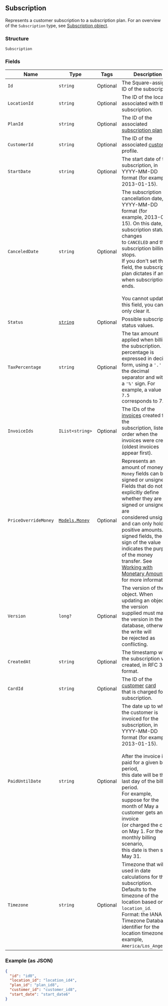 ## Subscription

Represents a customer subscription to a subscription plan.
For an overview of the `Subscription` type, see 
[Subscription object](https://developer.squareup.com/docs/docs/subscriptions-api/overview#subscription-object-overview).

### Structure

`Subscription`

### Fields

| Name | Type | Tags | Description |
|  --- | --- | --- | --- |
| `Id` | `string` | Optional | The Square-assigned ID of the subscription. |
| `LocationId` | `string` | Optional | The ID of the location associated with the subscription. |
| `PlanId` | `string` | Optional | The ID of the associated [subscription plan](#type-catalogsubscriptionplan). |
| `CustomerId` | `string` | Optional | The ID of the associated [customer](#type-customer) profile. |
| `StartDate` | `string` | Optional | The start date of the subscription, in YYYY-MM-DD format (for example,<br>2013-01-15). |
| `CanceledDate` | `string` | Optional | The subscription cancellation date, in YYYY-MM-DD format (for<br>example, 2013-01-15). On this date, the subscription status changes <br>to `CANCELED` and the subscription billing stops. <br>If you don't set this field, the subscription plan dictates if and <br>when subscription ends. <br><br>You cannot update this field, you can only clear it. |
| `Status` | [`string`](/doc/models/subscription-status.md) | Optional | Possible subscription status values. |
| `TaxPercentage` | `string` | Optional | The tax amount applied when billing the subscription. The<br>percentage is expressed in decimal form, using a `'.'` as the decimal<br>separator and without a `'%'` sign. For example, a value of `7.5`<br>corresponds to 7.5%. |
| `InvoiceIds` | `IList<string>` | Optional | The IDs of the [invoices](#type-invoice) created for the <br>subscription, listed in order when the invoices were created <br>(oldest invoices appear first). |
| `PriceOverrideMoney` | [`Models.Money`](/doc/models/money.md) | Optional | Represents an amount of money. `Money` fields can be signed or unsigned.<br>Fields that do not explicitly define whether they are signed or unsigned are<br>considered unsigned and can only hold positive amounts. For signed fields, the<br>sign of the value indicates the purpose of the money transfer. See<br>[Working with Monetary Amounts](https://developer.squareup.com/docs/build-basics/working-with-monetary-amounts)<br>for more information. |
| `Version` | `long?` | Optional | The version of the object. When updating an object, the version<br>supplied must match the version in the database, otherwise the write will<br>be rejected as conflicting. |
| `CreatedAt` | `string` | Optional | The timestamp when the subscription was created, in RFC 3339 format. |
| `CardId` | `string` | Optional | The ID of the [customer](#type-customer) [card](#type-card)<br>that is charged for the subscription. |
| `PaidUntilDate` | `string` | Optional | The date up to which the customer is invoiced for the<br>subscription, in YYYY-MM-DD format (for example, 2013-01-15).<br><br>After the invoice is paid for a given billing period,<br>this date will be the last day of the billing period.<br>For example,<br>suppose for the month of May a customer gets an invoice<br>(or charged the card) on May 1. For the monthly billing scenario,<br>this date is then set to May 31. |
| `Timezone` | `string` | Optional | Timezone that will be used in date calculations for the subscription.<br>Defaults to the timezone of the location based on `location_id`.<br>Format: the IANA Timezone Database identifier for the location timezone (for example, `America/Los_Angeles`). |

### Example (as JSON)

```json
{
  "id": "id0",
  "location_id": "location_id4",
  "plan_id": "plan_id8",
  "customer_id": "customer_id8",
  "start_date": "start_date6"
}
```


